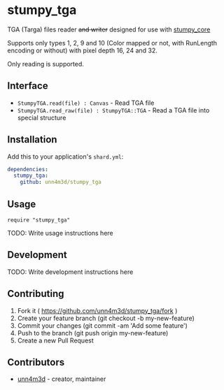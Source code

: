 # stumpy_tga

TGA (Targa) files reader <s>and writer</s> designed for use with [stumpy_core](https://github.com/l3kn/stumpy_core)

Supports only types 1, 2, 9 and 10 (Color mapped or not, with RunLength encoding or without) with pixel depth 16, 24 and 32.

Only reading is supported.

## Interface

* `StumpyTGA.read(file) : Canvas` - Read TGA file
* `StumpyTGA.read_raw(file) : StumpyTGA::TGA` - Read a TGA file into special structure

## Installation

Add this to your application's `shard.yml`:

```yaml
dependencies:
  stumpy_tga:
    github: unn4m3d/stumpy_tga
```

## Usage

```crystal
require "stumpy_tga"
```

TODO: Write usage instructions here

## Development

TODO: Write development instructions here

## Contributing

1. Fork it ( https://github.com/unn4m3d/stumpy_tga/fork )
2. Create your feature branch (git checkout -b my-new-feature)
3. Commit your changes (git commit -am 'Add some feature')
4. Push to the branch (git push origin my-new-feature)
5. Create a new Pull Request

## Contributors

- [unn4m3d](https://github.com/unn4m3d) - creator, maintainer
